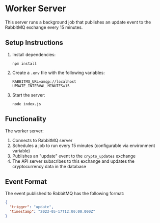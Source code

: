 # Worker Server

This server runs a background job that publishes an update event to the RabbitMQ exchange every 15 minutes.

## Setup Instructions

1. Install dependencies:
   ```
   npm install
   ```

2. Create a `.env` file with the following variables:
   ```
   RABBITMQ_URL=amqp://localhost
   UPDATE_INTERVAL_MINUTES=15
   ```

3. Start the server:
   ```
   node index.js
   ```

## Functionality

The worker server:
1. Connects to RabbitMQ server
2. Schedules a job to run every 15 minutes (configurable via environment variable)
3. Publishes an "update" event to the `crypto_updates` exchange
4. The API server subscribes to this exchange and updates the cryptocurrency data in the database

## Event Format

The event published to RabbitMQ has the following format:

```json
{
  "trigger": "update",
  "timestamp": "2023-05-17T12:00:00.000Z"
}
```
